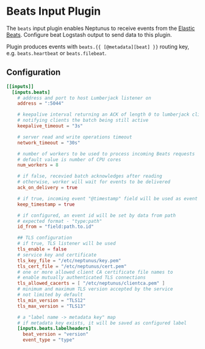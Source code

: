 # Beats Input Plugin

The `beats` input plugin enables Neptunus to receive events from the [Elastic Beats](https://www.elastic.co/beats). Configure beat Logstash output to send data to this plugin.

Plugin produces events with `beats.{{ [@metadata][beat] }}` routing key, e.g. `beats.heartbeat` or `beats.filebeat`.

## Configuration
```toml
[[inputs]]
  [inputs.beats]
    # address and port to host Lumberjack listener on
    address = ":5044"

    # keepalive interval returning an ACK of length 0 to lumberjack client, 
    # notifying clients the batch being still active
    keepalive_timeout = "3s"

    # server read and write operations timeout
    network_timeout = "30s"

    # number of workers to be used to process incoming Beats requests
    # default value is number of CPU cores
    num_workers = 8

    # if false, recevied batch acknowledges after reading
    # otherwise, worker will wait for events to be delivered
    ack_on_delivery = true

    # if true, incoming event "@timestamp" field will be used as event timestamp
    keep_timestamp = true

    # if configured, an event id will be set by data from path
    # expected format - "type:path"
    id_from = "field:path.to.id"

    ## TLS configuration
    # if true, TLS listener will be used
    tls_enable = false
    # service key and certificate
    tls_key_file = "/etc/neptunus/key.pem"
    tls_cert_file = "/etc/neptunus/cert.pem"
    # one or more allowed client CA certificate file names to
    # enable mutually authenticated TLS connections
    tls_allowed_cacerts = [ "/etc/neptunus/clientca.pem" ]
    # minimum and maximum TLS version accepted by the service
    # not limited by default
    tls_min_version = "TLS12"
    tls_max_version = "TLS13"

    # a "label name -> metadata key" map
    # if metadata key exists, it will be saved as configured label
    [inputs.beats.labelheaders]
      beat_version = "version"
      event_type = "type"
```
